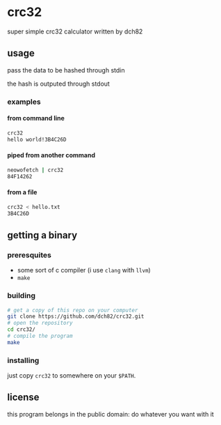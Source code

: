 # crc32

super simple crc32 calculator written by dch82

## usage

pass the data to be hashed through stdin

the hash is outputed through stdout

### examples

#### from command line
``` sh
crc32
hello world!3B4C26D
```

#### piped from another command

``` sh
neowofetch | crc32
84F14262
```

#### from a file

``` sh
crc32 < hello.txt
3B4C26D
```

## getting a binary

### preresquites

* some sort of c compiler (i use `clang` with `llvm`)
* `make`

### building
``` sh
# get a copy of this repo on your computer
git clone https://github.com/dch82/crc32.git
# open the repository
cd crc32/
# compile the program
make
```

### installing

just copy `crc32` to somewhere on your `$PATH`.

## license

this program belongs in the public domain: do whatever you want with it
